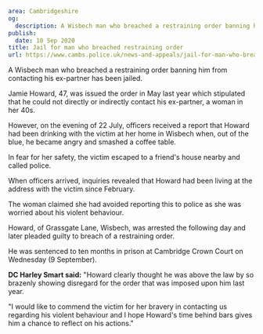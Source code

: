 ```yaml
area: Cambridgeshire
og:
  description: A Wisbech man who breached a restraining order banning him from contacting his ex-partner has been jailed.
publish:
  date: 10 Sep 2020
title: Jail for man who breached restraining order
url: https://www.cambs.police.uk/news-and-appeals/jail-for-man-who-breached-restraining-order
```

A Wisbech man who breached a restraining order banning him from contacting his ex-partner has been jailed.

Jamie Howard, 47, was issued the order in May last year which stipulated that he could not directly or indirectly contact his ex-partner, a woman in her 40s.

However, on the evening of 22 July, officers received a report that Howard had been drinking with the victim at her home in Wisbech when, out of the blue, he became angry and smashed a coffee table.

In fear for her safety, the victim escaped to a friend's house nearby and called police.

When officers arrived, inquiries revealed that Howard had been living at the address with the victim since February.

The woman claimed she had avoided reporting this to police as she was worried about his violent behaviour.

Howard, of Grassgate Lane, Wisbech, was arrested the following day and later pleaded guilty to breach of a restraining order.

He was sentenced to ten months in prison at Cambridge Crown Court on Wednesday (9 September).

**DC Harley Smart said:** "Howard clearly thought he was above the law by so brazenly showing disregard for the order that was imposed upon him last year.

"I would like to commend the victim for her bravery in contacting us regarding his violent behaviour and I hope Howard's time behind bars gives him a chance to reflect on his actions."
